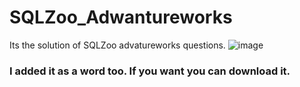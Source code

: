 # SQLZoo_Adwantureworks
Its the solution of SQLZoo advatureworks questions.
![image](https://user-images.githubusercontent.com/69975139/189543508-a6d10bca-a16d-426b-b562-9fa125057cd1.png)
<h3>I added it as a word too. If you want you can download it.<h3>
